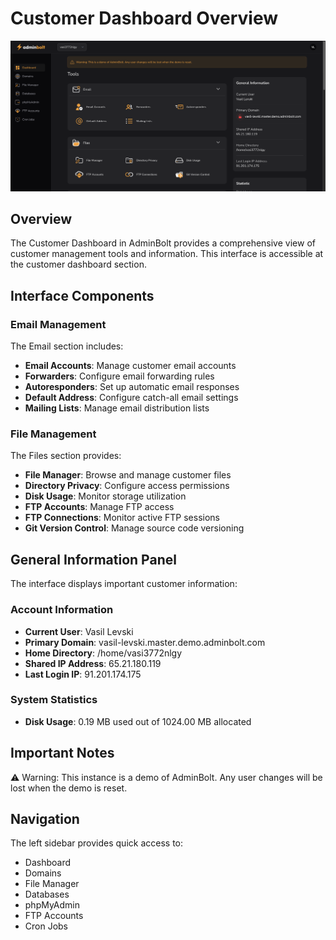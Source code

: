 # Customer Dashboard Overview

![Customer Dashboard Interface](/screenshots/customer-dashboard.png)

## Overview
The Customer Dashboard in AdminBolt provides a comprehensive view of customer management tools and information. This interface is accessible at the customer dashboard section.

## Interface Components

### Email Management
The Email section includes:
- **Email Accounts**: Manage customer email accounts
- **Forwarders**: Configure email forwarding rules
- **Autoresponders**: Set up automatic email responses
- **Default Address**: Configure catch-all email settings
- **Mailing Lists**: Manage email distribution lists

### File Management
The Files section provides:
- **File Manager**: Browse and manage customer files
- **Directory Privacy**: Configure access permissions
- **Disk Usage**: Monitor storage utilization
- **FTP Accounts**: Manage FTP access
- **FTP Connections**: Monitor active FTP sessions
- **Git Version Control**: Manage source code versioning

## General Information Panel
The interface displays important customer information:

### Account Information
- **Current User**: Vasil Levski
- **Primary Domain**: vasil-levski.master.demo.adminbolt.com
- **Home Directory**: /home/vasi3772nlgy
- **Shared IP Address**: 65.21.180.119
- **Last Login IP**: 91.201.174.175

### System Statistics
- **Disk Usage**: 0.19 MB used out of 1024.00 MB allocated

## Important Notes
⚠️ Warning: This instance is a demo of AdminBolt. Any user changes will be lost when the demo is reset.

## Navigation
The left sidebar provides quick access to:
- Dashboard
- Domains
- File Manager
- Databases
- phpMyAdmin
- FTP Accounts
- Cron Jobs 